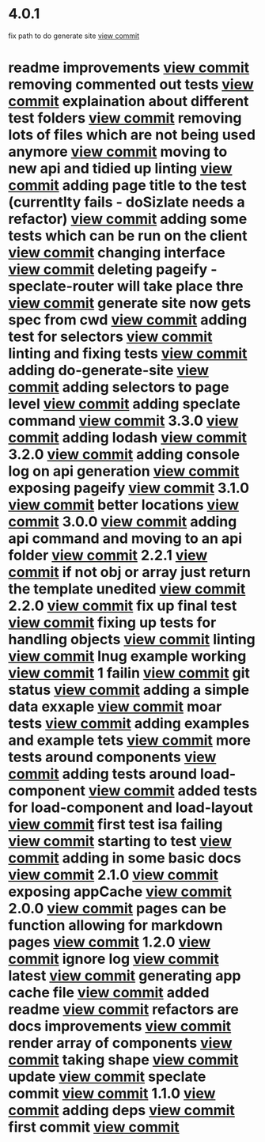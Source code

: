 

# 4.0.1

fix path to do generate site [view commit](http://github.com/$3/$4/commit/49be6c487cefaf5cb4acf1eab35b24900a723bab)

 # readme improvements [view commit](http://github.com/$3/$4/commit/dd3c4cc070b4f700fff818b2c282e6f8fa9331a1) removing commented out tests [view commit](http://github.com/$3/$4/commit/3f1e474154e25263ab6753ba5793641853e81d31) explaination about different test folders [view commit](http://github.com/$3/$4/commit/cb4b635ae23e4d8942f0762325db4641b716184f) removing lots of files which are not being used anymore [view commit](http://github.com/$3/$4/commit/06b7a3ddadc557d7bf36a66c6f9f269966d41e58) moving to new api and tidied up linting [view commit](http://github.com/$3/$4/commit/396eeeb6050a8e61a5c4aa7bf20a783f8fe45c7d) adding page title to the test (currentlty fails - doSizlate needs a refactor) [view commit](http://github.com/$3/$4/commit/7164107df2cc4ad43ee5c212a053a05fcd8a8bd7) adding some tests which can be run on the client [view commit](http://github.com/$3/$4/commit/7d36d3ef2dd56aac2f8e4a0ce3cf122c0836b634) changing interface [view commit](http://github.com/$3/$4/commit/10cb0ca0c80731d4094d403e3eadb768f931096f) deleting pageify - speclate-router will take place thre [view commit](http://github.com/$3/$4/commit/86154e2c5a697bba3fcace2d4e82ff851b524ce7) generate site now gets spec from cwd [view commit](http://github.com/$3/$4/commit/1eaabfa9a4fc3e93ea4dd3ce6fc3a674b47e0617) adding test for selectors [view commit](http://github.com/$3/$4/commit/6c7570028dc0ed456d59a5c79f743e24d46269f9) linting and fixing tests [view commit](http://github.com/$3/$4/commit/96c46770a499392edfa1f0fb08e1a55c922414ab) adding do-generate-site [view commit](http://github.com/$3/$4/commit/907e86e425f8cc0a69a6e483693ec4b543fad4f0) adding selectors to page level [view commit](http://github.com/$3/$4/commit/a69cacf2cbc6f627f4abb24c174dc1c2b381a568) adding speclate command [view commit](http://github.com/$3/$4/commit/abe5fc8a6aa754b85a4d672181d776ea28f13dc1) 3.3.0 [view commit](http://github.com/$3/$4/commit/7abbdc59374da75967655d7a938469796758007a) adding lodash [view commit](http://github.com/$3/$4/commit/a583f0eb2d15ed2d9226d46aa802730a9de08781) 3.2.0 [view commit](http://github.com/$3/$4/commit/9352483bf19214780d7341ea8089ceb83faed2d0) adding console log on api generation [view commit](http://github.com/$3/$4/commit/0f5a68d7941bf903ed50e297f398ef92b60a2238) exposing pageify [view commit](http://github.com/$3/$4/commit/f1a841316a87519bbbef2872056a1a403aae5d8c) 3.1.0 [view commit](http://github.com/$3/$4/commit/43928455ef2e920dbfa86f7a042cee9a7ec23fe0) better locations [view commit](http://github.com/$3/$4/commit/8fdefc0cfb71900eb5bbec17c3481bd81db73319) 3.0.0 [view commit](http://github.com/$3/$4/commit/fcde8eb6817c354812971649b3c68f9cf553dd45) adding api command and moving to an api folder [view commit](http://github.com/$3/$4/commit/9a89db3a501e99698a79b889c7023688cb93d887) 2.2.1 [view commit](http://github.com/$3/$4/commit/ff3d0feb5c66eace5dc037b50d4d9205b58bad87) if not obj or array just return the template unedited [view commit](http://github.com/$3/$4/commit/22876497b762a72c34da3e762cc137463a10f80c) 2.2.0 [view commit](http://github.com/$3/$4/commit/62de706157864f260224260d97bb4e0305ec7cf4) fix up final test [view commit](http://github.com/$3/$4/commit/e7824d28bcc4a025bceb5eae873f61698a6a0da4) fixing up tests for handling objects [view commit](http://github.com/$3/$4/commit/814d0b17aaf8d4c881995a6fb69f48e70d056b7f) linting [view commit](http://github.com/$3/$4/commit/ea49b7b04209089328ef2d7bd5b093f5008da9c2) lnug example working [view commit](http://github.com/$3/$4/commit/430262dbb68f99afd0f355d6b77536bceeb7b6a1) 1 failin [view commit](http://github.com/$3/$4/commit/b3623af97c0a37c50676ba78587d8927c2a697ad) git status [view commit](http://github.com/$3/$4/commit/9f12d70598c3c211b9417aecad8e64adb0c069ae) adding a simple data exxaple [view commit](http://github.com/$3/$4/commit/21ab93249c7ffcf26b7826c106992a9fd8878e31) moar tests [view commit](http://github.com/$3/$4/commit/8a80f5569d11378890922c7b91cac35fb24a3763) adding examples and example tets [view commit](http://github.com/$3/$4/commit/c94b160c91bdae862fa56e27120d3fc2a88c1f76) more tests around components [view commit](http://github.com/$3/$4/commit/78274f5f5477f1c69a5f3ba4ed0845b4817d9dff) adding tests around load-component [view commit](http://github.com/$3/$4/commit/3e7ead2c7a4434964ed91f0d7a06de71c44dd077) added tests for load-component and load-layout [view commit](http://github.com/$3/$4/commit/d7b81ea0d6f9b011bfb9133269c30b9d75aaec2f) first test isa failing [view commit](http://github.com/$3/$4/commit/f8a3b5171f241ba0aae616451fee0ebdd7786f59) starting to test [view commit](http://github.com/$3/$4/commit/e42645f022d0a0d3c82c578a1f0cf7867abc4ee7) adding in some basic docs [view commit](http://github.com/$3/$4/commit/1f342964a08432d3b35dd89530ca538bd2bb00f2) 2.1.0 [view commit](http://github.com/$3/$4/commit/d31e635d3a1dab4a90bc11fc7578daa14f730fa3) exposing appCache [view commit](http://github.com/$3/$4/commit/9aa935adc1a49c2059201b137d799b8945993f7c) 2.0.0 [view commit](http://github.com/$3/$4/commit/d9958e21400c513293b063352ecdba12199515c5) pages can be function allowing for markdown pages [view commit](http://github.com/$3/$4/commit/8d5a183eff9a801213d24ccaa1496b41da8d08c6) 1.2.0 [view commit](http://github.com/$3/$4/commit/9d134b4d27abb831725f8db14932aa6ddb2095d0) ignore log [view commit](http://github.com/$3/$4/commit/1bb2bb2a3b319c13bdfb11a248d54bdd5839da1c) latest [view commit](http://github.com/$3/$4/commit/da78a35a2d58e7938f89f3e4fe8e61fefa308685) generating app cache file [view commit](http://github.com/$3/$4/commit/802b15e9748082e3e017d6286a650534074d620f) added readme [view commit](http://github.com/$3/$4/commit/d52d2b2a804fdfa9bfdf273b3defc9e2a87bd4eb) refactors are docs improvements [view commit](http://github.com/$3/$4/commit/3b4595a864f0a5584ad1666cbf115d1fe7c1da54) render array of components [view commit](http://github.com/$3/$4/commit/a9cd39d5cc8e85415f3dcaa7c786c86dd417391d) taking shape [view commit](http://github.com/$3/$4/commit/9ff315dd107702502f3a75e946c530aed2bb3a39) update [view commit](http://github.com/$3/$4/commit/a58c40ee60d36ea8416d8a8c8a7a2ae82b4872ad) speclate commit [view commit](http://github.com/$3/$4/commit/108be9d84de5a56a5023394eabfc5c23417b2730) 1.1.0 [view commit](http://github.com/$3/$4/commit/443be4f70766962e3043a41461e057c537feed4c) adding deps [view commit](http://github.com/$3/$4/commit/21bea07fc03e3ada58dfb7ea0931823a752b71a9) first commit [view commit](http://github.com/$3/$4/commit/58984b0d99ede0000fa3acd896afe124181b2089)

